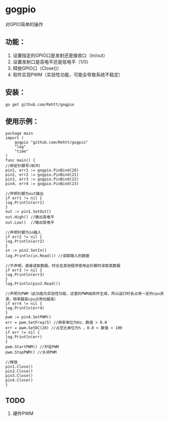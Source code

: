 # gogpio

对GPIO简单的操作
## 功能：
1. 设置指定的GPIO口是发射还是接收口（in/out）
2. 设置发射口是高电平还是低电平（1/0）
3. 释放GPIO口（Close()）
4. 软件实现PWM（实验性功能，可能会导致系统不稳定）

## 安装：

    go get github.com/Rehtt/gogpio	

## 使用示例：

    package main
    import (
        gogpio "github.com/Rehtt/gogpio"
        "log"
        "time"
    )
    func main() {
    //绑定针脚号(BCM)
    pin1, err1 := gogpio.PinBind(20)
    pin2, err2 := gogpio.PinBind(21)
    pin3, err3 := gogpio.PinBind(22)
    pin4, err4 := gogpio.PinBind(23)
    
    //声明针脚为out输出
    if err1 != nil {
    log.Println(err1)
    }
    out := pin1.SetOut()
    out.High() //输出高电平
    out.Low()  //输出低电平
    
    //声明针脚为in输入
    if err2 != nil {
    log.Println(err2)
    }
    in := pin2.SetIn()
    log.Println(in.Read()) //读取输入的数据
    
    //不声明，直接读取数据。时合在其他程序使用此针脚时读取其数据
    if err3 != nil {
    log.Println(err3)
    }
    log.Println(pin3.Read())
    
    //声明为PWM（此功能为实验性功能，这里的PWM由软件生成，所以运行时会占用一定的cpu资源，频率越高cpu占用也越高）
    if err4 != nil {
    log.Println(err4)
    }
    pwm := pin4.SetPWM()
    err = pwm.SetFreq(5) //频率单位为Hz，数值 > 0.0
    err = pwm.SetDC(20) //占空比单位为% ，0.0 < 数值 < 100
    if err != nil {
    log.Println(err)
    }
    pwm.StartPWM() //开启PWM
    pwm.StopPWM() //关闭PWM
    
    //释放
    pin1.Close()
    pin2.Close()
    pin3.Close()
    pin4.Close()
    }
    
## TODO
1. 硬件PWM
